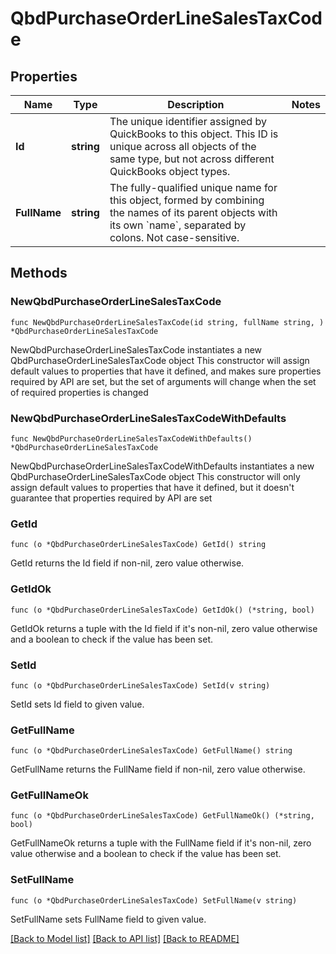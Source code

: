 # QbdPurchaseOrderLineSalesTaxCode

## Properties

Name | Type | Description | Notes
------------ | ------------- | ------------- | -------------
**Id** | **string** | The unique identifier assigned by QuickBooks to this object. This ID is unique across all objects of the same type, but not across different QuickBooks object types. | 
**FullName** | **string** | The fully-qualified unique name for this object, formed by combining the names of its parent objects with its own &#x60;name&#x60;, separated by colons. Not case-sensitive. | 

## Methods

### NewQbdPurchaseOrderLineSalesTaxCode

`func NewQbdPurchaseOrderLineSalesTaxCode(id string, fullName string, ) *QbdPurchaseOrderLineSalesTaxCode`

NewQbdPurchaseOrderLineSalesTaxCode instantiates a new QbdPurchaseOrderLineSalesTaxCode object
This constructor will assign default values to properties that have it defined,
and makes sure properties required by API are set, but the set of arguments
will change when the set of required properties is changed

### NewQbdPurchaseOrderLineSalesTaxCodeWithDefaults

`func NewQbdPurchaseOrderLineSalesTaxCodeWithDefaults() *QbdPurchaseOrderLineSalesTaxCode`

NewQbdPurchaseOrderLineSalesTaxCodeWithDefaults instantiates a new QbdPurchaseOrderLineSalesTaxCode object
This constructor will only assign default values to properties that have it defined,
but it doesn't guarantee that properties required by API are set

### GetId

`func (o *QbdPurchaseOrderLineSalesTaxCode) GetId() string`

GetId returns the Id field if non-nil, zero value otherwise.

### GetIdOk

`func (o *QbdPurchaseOrderLineSalesTaxCode) GetIdOk() (*string, bool)`

GetIdOk returns a tuple with the Id field if it's non-nil, zero value otherwise
and a boolean to check if the value has been set.

### SetId

`func (o *QbdPurchaseOrderLineSalesTaxCode) SetId(v string)`

SetId sets Id field to given value.


### GetFullName

`func (o *QbdPurchaseOrderLineSalesTaxCode) GetFullName() string`

GetFullName returns the FullName field if non-nil, zero value otherwise.

### GetFullNameOk

`func (o *QbdPurchaseOrderLineSalesTaxCode) GetFullNameOk() (*string, bool)`

GetFullNameOk returns a tuple with the FullName field if it's non-nil, zero value otherwise
and a boolean to check if the value has been set.

### SetFullName

`func (o *QbdPurchaseOrderLineSalesTaxCode) SetFullName(v string)`

SetFullName sets FullName field to given value.



[[Back to Model list]](../README.md#documentation-for-models) [[Back to API list]](../README.md#documentation-for-api-endpoints) [[Back to README]](../README.md)


